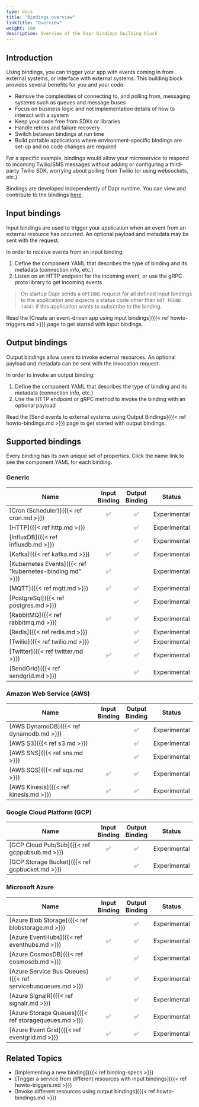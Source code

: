 ```yaml
---
type: docs
title: "Bindings overview"
linkTitle: "Overview"
weight: 100
description: Overview of the Dapr bindings building block
---
```


## Introduction

Using bindings, you can trigger your app with events coming in from external systems, or interface with external systems. This building block provides several benefits for you and your code:

- Remove the complexities of connecting to, and polling from, messaging systems such as queues and message buses
- Focus on business logic and not implementation details of how to interact with a system
- Keep your code free from SDKs or libraries
- Handle retries and failure recovery
- Switch between bindings at run time
- Build portable applications where environment-specific bindings are set-up and no code changes are required

For a specific example, bindings would allow your microservice to respond to incoming Twilio/SMS messages without adding or configuring a third-party Twilio SDK, worrying about polling from Twilio (or using websockets, etc.).

Bindings are developed independently of Dapr runtime. You can view and contribute to the bindings [here](https://github.com/dapr/components-contrib/tree/master/bindings).

## Input bindings

Input bindings are used to trigger your application when an event from an external resource has occurred.
An optional payload and metadata may be sent with the request.

In order to receive events from an input binding:

1. Define the component YAML that describes the type of binding and its metadata (connection info, etc.)
2. Listen on an HTTP endpoint for the incoming event, or use the gRPC proto library to get incoming events

> On startup Dapr sends a `OPTIONS` request for all defined input bindings to the application and expects a status code other than `NOT FOUND (404)` if this application wants to subscribe to the binding.

Read the [Create an event-driven app using input bindings]({{< ref howto-triggers.md >}}) page to get started with input bindings.

## Output bindings

Output bindings allow users to invoke external resources.
An optional payload and metadata can be sent with the invocation request.

In order to invoke an output binding:

1. Define the component YAML that describes the type of binding and its metadata (connection info, etc.)
2. Use the HTTP endpoint or gRPC method to invoke the binding with an optional payload

Read the [Send events to external systems using Output Bindings]({{< ref howto-bindings.md >}}) page to get started with output bindings.

## Supported bindings

Every binding has its own unique set of properties. Click the name link to see the component YAML for each binding.

### Generic

| Name | Input<br>Binding | Output<br>Binding | Status |
|------|:----------------:|:-----------------:|--------|
| [Cron (Scheduler)]({{< ref cron.md >}}) | ✅ | ✅ | Experimental |
| [HTTP]({{< ref http.md >}})           |    | ✅ | Experimental |
| [InfluxDB]({{< ref influxdb.md >}})       |    | ✅ | Experimental |
| [Kafka]({{< ref kafka.md >}})         | ✅ | ✅ | Experimental |
| [Kubernetes Events]({{< ref "kubernetes-binding.md" >}}) | ✅ |    | Experimental |
| [MQTT]({{< ref mqtt.md >}})           | ✅ | ✅ | Experimental |
| [PostgreSql]({{< ref postgres.md >}})       |    | ✅ | Experimental |
| [RabbitMQ]({{< ref rabbitmq.md >}})   | ✅ | ✅ | Experimental |
| [Redis]({{< ref redis.md >}})         |    | ✅ | Experimental |
| [Twilio]({{< ref twilio.md >}})       |    | ✅ | Experimental |
| [Twitter]({{< ref twitter.md >}})       | ✅ | ✅ | Experimental |
| [SendGrid]({{< ref sendgrid.md >}})       |    | ✅ | Experimental |


### Amazon Web Service (AWS)

| Name | Input<br>Binding | Output<br>Binding | Status |
|------|:----------------:|:-----------------:|--------|
| [AWS DynamoDB]({{< ref dynamodb.md >}}) |    | ✅ | Experimental |
| [AWS S3]({{< ref s3.md >}})             |    | ✅ | Experimental |
| [AWS SNS]({{< ref sns.md >}})           |    | ✅ | Experimental |
| [AWS SQS]({{< ref sqs.md >}})           | ✅ | ✅ | Experimental |
| [AWS Kinesis]({{< ref kinesis.md >}})   | ✅ | ✅ | Experimental |


### Google Cloud Platform (GCP)

| Name | Input<br>Binding | Output<br>Binding | Status |
|------|:----------------:|:-----------------:|--------|
| [GCP Cloud Pub/Sub]({{< ref gcppubsub.md >}})  | ✅ | ✅ | Experimental |
| [GCP Storage Bucket]({{< ref gcpbucket.md >}}) |     | ✅ | Experimental |

### Microsoft Azure

| Name | Input<br>Binding | Output<br>Binding | Status |
|------|:----------------:|:-----------------:|--------|
| [Azure Blob Storage]({{< ref blobstorage.md >}})            |    | ✅ | Experimental |
| [Azure EventHubs]({{< ref eventhubs.md >}})                 | ✅ | ✅ | Experimental |
| [Azure CosmosDB]({{< ref cosmosdb.md >}})                   |    | ✅ | Experimental |
| [Azure Service Bus Queues]({{< ref servicebusqueues.md >}}) | ✅ | ✅ | Experimental |
| [Azure SignalR]({{< ref signalr.md >}})                     |    | ✅ | Experimental |
| [Azure Storage Queues]({{< ref storagequeues.md >}})        | ✅ | ✅ | Experimental |
| [Azure Event Grid]({{< ref eventgrid.md >}})                | ✅ | ✅ | Experimental |

 ## Related Topics
- [Implementing a new binding]({{< ref binding-specs >}})
- [Trigger a service from different resources with input bindings]({{< ref howto-triggers.md >}})
- [Invoke different resources using output bindings]({{< ref howto-bindings.md >}})

